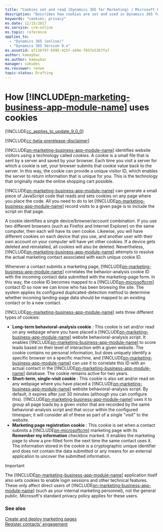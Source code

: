 ```yaml
---
title: "Cookies set and read (Dynamics 365 for Marketing) | Microsoft Docs"
description: "Describes how cookies are set and used in Dynamics 365 for Marketing"
keywords: "cookies; privacy"
ms.date: 12/15/2017
ms.service: crm-online
ms.topic: reference
applies_to:
  - "Dynamics 365 (online)"
  - "Dynamics 365 Version 9.x"
ms.assetid: a7136797-5995-425f-a49e-f037e53b7fa7
author: kamaybac
ms.author: kamaybac
manager: sakudes
ms.reviewer: renwe
topic-status: Drafting
---
```


# How [!INCLUDE[pn-marketing-business-app-module-name](../includes/pn-marketing-business-app-module-name.md)] uses cookies

[!INCLUDE[cc_applies_to_update_9_0_0](../includes/cc_applies_to_update_9_0_0.md)]

[!INCLUDE[cc-beta-prerelease-disclaimer](../includes/cc-beta-prerelease-disclaimer.md)]

[!INCLUDE[pn-marketing-business-app-module-name](../includes/pn-marketing-business-app-module-name.md)] identifies website visitors using a technology called _cookies_. A cookie is a small file that is sent by a server and saved by your browser. Each time you visit a server for which a cookie is set, your browser submits that cookie value back to the server. In this way, the cookie can provide a unique visitor ID, which enables the server to return information that is unique for you. This is the technology that originally made the online shopping cart possible.

[!INCLUDE[pn-marketing-business-app-module-name](../includes/pn-marketing-business-app-module-name.md)] can generate a small piece of JavaScript code that reads and sets cookies on any page where you place the code. All you need to do to let [!INCLUDE[pn-marketing-business-app-module-name](../includes/pn-marketing-business-app-module-name.md)] record visits to a given page is to include the script on that page.

A cookie identifies a single device/browser/account combination. If you use two different browsers (such as Firefox and Internet Explorer) on the same computer, then each will have its own cookie. Likewise, you will have different cookies on each device that you use, and another user with their own account on your computer will have yet other cookies. If a device gets deleted and reinstalled, all cookies will also be deleted. Nevertheless, [!INCLUDE[pn-marketing-business-app-module-name](../includes/pn-marketing-business-app-module-name.md)] attempts to resolve the actual marketing contact associated with each unique cookie ID.

Whenever a contact submits a marketing page, [!INCLUDE[pn-marketing-business-app-module-name](../includes/pn-marketing-business-app-module-name.md)] correlates the behavior-analysis cookie ID with the incoming contact data submitted with the marketing-page form. In this way, the cookie ID becomes mapped to a [!INCLUDE[pn-microsoftcrm](../includes/pn-microsoftcrm.md)] contact ID so now we can know who has been browsing the site. The system applies its configured duplicated-detection method to determine whether incoming landing-page data should be mapped to an existing contact or to a new contact.

[!INCLUDE[pn-marketing-business-app-module-name](../includes/pn-marketing-business-app-module-name.md)] sets three different types of cookies:

- **Long-term behavioral-analysis cookie** : This cookie is set and/or read on any webpage where you have placed a [!INCLUDE[pn-marketing-business-app-module-name](../includes/pn-marketing-business-app-module-name.md)] website behavioral-analysis script. It enables [!INCLUDE[pn-marketing-business-app-module-name](../includes/pn-marketing-business-app-module-name.md)] to score leads based on their level of interaction with a given website. The cookie contains no personal information, but does uniquely identify a specific browser on a specific machine, and [!INCLUDE[pn-marketing-business-app-module-name](../includes/pn-marketing-business-app-module-name.md)] can use it to correlate this ID with an actual contact in the [!INCLUDE[pn-marketing-business-app-module-name](../includes/pn-marketing-business-app-module-name.md)] database. The cookie remains active for two years.
- **Short-term, single-visit cookie** : This cookie is also set and/or read on any webpage where you have placed a [!INCLUDE[pn-marketing-business-app-module-name](../includes/pn-marketing-business-app-module-name.md)] website behavioral-analysis script. By default, it expires after just 30 minutes (although you can configure this). [!INCLUDE[pn-marketing-business-app-module-name](../includes/pn-marketing-business-app-module-name.md)] uses it to group all page loads by a given visitor that are recorded by the same behavioral-analysis script and that occur within the configured timespan; it will consider all of these as part of a single &quot;visit&quot; to the website.
- **Marketing page registration cookie** : This cookie is set when a contact submits a [!INCLUDE[pn-microsoftcrm](../includes/pn-microsoftcrm.md)] marketing page with its  **Remember my information**  checkbox marked. It enables the marketing page to show a pre-filled form the next time the same contact uses it. The information stored in the cookie is a cryptographic unique identifier and does not contain the data submitted or any means for an external application to uncover the submitted information.

> [!IMPORTANT]
> The [!INCLUDE[pn-marketing-business-app-module-name](../includes/pn-marketing-business-app-module-name.md)] application itself also sets cookies to enable login sessions and other technical features. These only affect direct users of [!INCLUDE[pn-marketing-business-app-module-name](../includes/pn-marketing-business-app-module-name.md)] (such as your internal marketing personnel), not the general public. Microsoft&#39;s standard privacy policy applies for these users.

### See also

[Create and deploy marketing pages](create-deploy-marketing-pages.md)  
[Register contacts' engagement](register-engagement.md)